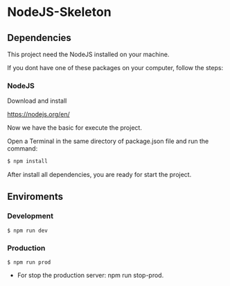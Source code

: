 # NodeJS-Skeleton

## Dependencies

This project need the NodeJS installed on your machine.

If you dont have one of these packages on your computer, follow the steps:

### NodeJS

Download and install

https://nodejs.org/en/

Now we have the basic for execute the project.

Open a Terminal in the same directory of package.json file and run the command:

```sh
$ npm install
```

After install all dependencies, you are ready for start the project.

## Enviroments

### Development

```
$ npm run dev
```

### Production

```
$ npm run prod
```

* For stop the production server:  npm run stop-prod.
